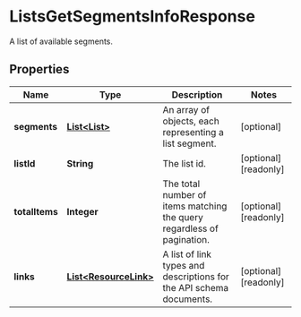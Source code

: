 

# ListsGetSegmentsInfoResponse

A list of available segments.

## Properties

| Name | Type | Description | Notes |
|------------ | ------------- | ------------- | -------------|
|**segments** | [**List&lt;List&gt;**](List.md) | An array of objects, each representing a list segment. |  [optional] |
|**listId** | **String** | The list id. |  [optional] [readonly] |
|**totalItems** | **Integer** | The total number of items matching the query regardless of pagination. |  [optional] [readonly] |
|**links** | [**List&lt;ResourceLink&gt;**](ResourceLink.md) | A list of link types and descriptions for the API schema documents. |  [optional] [readonly] |



